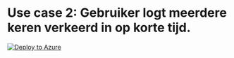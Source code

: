 # Use case 2: Gebruiker logt meerdere keren verkeerd in op korte tijd.

[![Deploy to Azure](https://aka.ms/deploytoazurebutton)](https://portal.azure.com/#create/Microsoft.Template/uri/https%3A%2F%2Fraw.githubusercontent.com%2FAxelBornauw%2Fsentinel-use_cases%2Fmain%2FUse%2520case%25202%2Fazuredeploy.json)